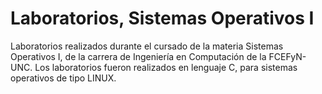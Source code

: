 # Laboratorios, Sistemas Operativos I
Laboratorios realizados durante el cursado de la materia Sistemas Operativos I, de la carrera de Ingeniería en Computación de la FCEFyN-UNC. Los laboratorios fueron realizados en lenguaje C, para sistemas operativos de tipo LINUX.
